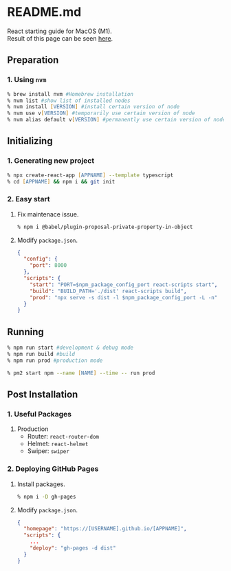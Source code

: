 # README.md
React starting guide for MacOS (M1).
<br />Result of this page can be seen [here](https://pwangjoo.github.io/demo-react/).

## Preparation
### 1. Using `nvm`
```zsh
% brew install nvm #Homebrew installation
% nvm list #show list of installed nodes
% nvm install [VERSION] #install certain version of node
% nvm use v[VERSION] #temporarily use certain version of node
% nvm alias default v[VERSION] #permanently use certain version of node
```

## Initializing
### 1. Generating new project
```zsh
% npx create-react-app [APPNAME] --template typescript
% cd [APPNAME] && npm i && git init
```
### 2. Easy start
1. Fix maintenace issue.
    ```zsh
    % npm i @babel/plugin-proposal-private-property-in-object
    ```
1. Modify `package.json`.
    ```json
    {
      "config": {
        "port": 8000
      },
      "scripts": {
        "start": "PORT=$npm_package_config_port react-scripts start",
        "build": "BUILD_PATH='./dist' react-scripts build",
        "prod": "npx serve -s dist -l $npm_package_config_port -L -n"
      }
    }
    ```

## Running
```zsh
% npm run start #development & debug mode
% npm run build #build
% npm run prod #production mode

% pm2 start npm --name [NAME] --time -- run prod
```

## Post Installation
### 1. Useful Packages
1. Production
    * Router: `react-router-dom`
    * Helmet: `react-helmet`
    * Swiper: `swiper`

### 2. Deploying GitHub Pages
1. Install packages.
    ```zsh
    % npm i -D gh-pages
    ```
1. Modify `package.json`.
    ```json
    {
      "homepage": "https://[USERNAME].github.io/[APPNAME]",
      "scripts": {
        ...
        "deploy": "gh-pages -d dist"
      }
    }